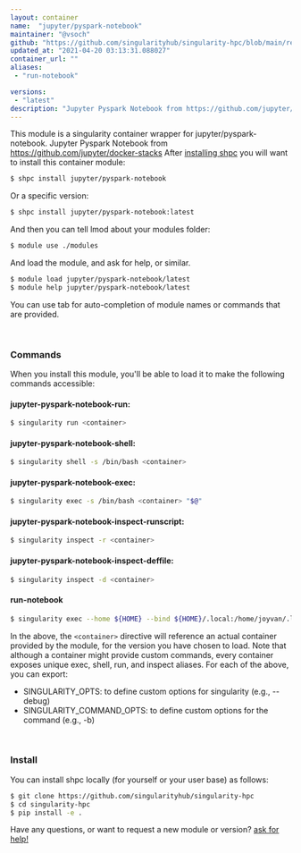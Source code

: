 ```yaml
---
layout: container
name:  "jupyter/pyspark-notebook"
maintainer: "@vsoch"
github: "https://github.com/singularityhub/singularity-hpc/blob/main/registry/jupyter/pyspark-notebook/container.yaml"
updated_at: "2021-04-20 03:13:31.088027"
container_url: ""
aliases:
 - "run-notebook"

versions:
 - "latest"
description: "Jupyter Pyspark Notebook from https://github.com/jupyter/docker-stacks"
---
```


This module is a singularity container wrapper for jupyter/pyspark-notebook.
Jupyter Pyspark Notebook from https://github.com/jupyter/docker-stacks
After [installing shpc](#install) you will want to install this container module:

```bash
$ shpc install jupyter/pyspark-notebook
```

Or a specific version:

```bash
$ shpc install jupyter/pyspark-notebook:latest
```

And then you can tell lmod about your modules folder:

```bash
$ module use ./modules
```

And load the module, and ask for help, or similar.

```bash
$ module load jupyter/pyspark-notebook/latest
$ module help jupyter/pyspark-notebook/latest
```

You can use tab for auto-completion of module names or commands that are provided.

<br>

### Commands

When you install this module, you'll be able to load it to make the following commands accessible:

#### jupyter-pyspark-notebook-run:

```bash
$ singularity run <container>
```

#### jupyter-pyspark-notebook-shell:

```bash
$ singularity shell -s /bin/bash <container>
```

#### jupyter-pyspark-notebook-exec:

```bash
$ singularity exec -s /bin/bash <container> "$@"
```

#### jupyter-pyspark-notebook-inspect-runscript:

```bash
$ singularity inspect -r <container>
```

#### jupyter-pyspark-notebook-inspect-deffile:

```bash
$ singularity inspect -d <container>
```


#### run-notebook
       
```bash
$ singularity exec --home ${HOME} --bind ${HOME}/.local:/home/joyvan/.local <container> jupyter notebook --no-browser --port=$(shuf -i 2000-65000 -n 1) --ip 0.0.0.0
```



In the above, the `<container>` directive will reference an actual container provided
by the module, for the version you have chosen to load. Note that although a container
might provide custom commands, every container exposes unique exec, shell, run, and
inspect aliases. For each of the above, you can export:

 - SINGULARITY_OPTS: to define custom options for singularity (e.g., --debug)
 - SINGULARITY_COMMAND_OPTS: to define custom options for the command (e.g., -b)

<br>
  
### Install

You can install shpc locally (for yourself or your user base) as follows:

```bash
$ git clone https://github.com/singularityhub/singularity-hpc
$ cd singularity-hpc
$ pip install -e .
```

Have any questions, or want to request a new module or version? [ask for help!](https://github.com/singularityhub/singularity-hpc/issues)